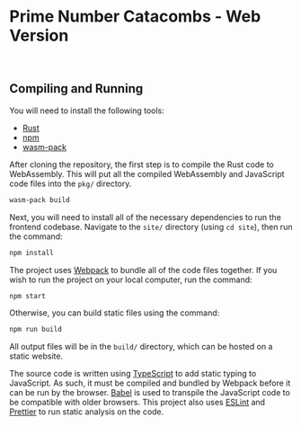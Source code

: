 # Prime Number Catacombs - Web Version

<br />

## Compiling and Running

You will need to install the following tools:

- [Rust](https://www.rust-lang.org/tools/install)
- [npm](https://docs.npmjs.com/downloading-and-installing-node-js-and-npm)
- [wasm-pack](https://rustwasm.github.io/wasm-pack/installer/)

After cloning the repository, the first step is to compile the Rust code to WebAssembly.
This will put all the compiled WebAssembly and JavaScript code files into the `pkg/` directory.

```bash
wasm-pack build
```

Next, you will need to install all of the necessary dependencies to run the frontend codebase.
Navigate to the `site/` directory (using `cd site`), then run the command:

```bash
npm install
```

The project uses [Webpack](https://webpack.js.org/) to bundle all of the code files together.
If you wish to run the project on your local computer, run the command:

```bash
npm start
```

Otherwise, you can build static files using the command:

```bash
npm run build
```

All output files will be in the `build/` directory, which can be hosted on a static website.

The source code is written using [TypeScript](https://www.typescriptlang.org/) to add static typing to JavaScript.
As such, it must be compiled and bundled by Webpack before it can be run by the browser.
[Babel](https://babeljs.io/) is used to transpile the JavaScript code to be compatible with older browsers.
This project also uses [ESLint](https://eslint.org/) and [Prettier](https://prettier.io/) to run static analysis on the code.
